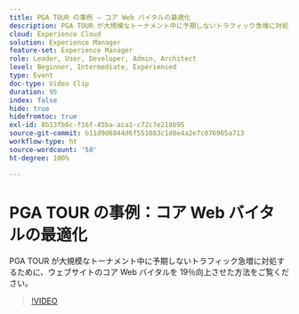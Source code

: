 ```yaml
---
title: PGA TOUR の事例 – コア Web バイタルの最適化
description: PGA TOUR が大規模なトーナメント中に予期しないトラフィック急増に対処するために、ウェブサイトのコア Web バイタルを 19％向上させた方法をご覧ください。
cloud: Experience Cloud
solution: Experience Manager
feature-set: Experience Manager
role: Leader, User, Developer, Admin, Architect
level: Beginner, Intermediate, Experienced
type: Event
doc-type: Video Clip
duration: 95
index: false
hide: true
hidefromtoc: true
exl-id: 8b13fb6c-f16f-45ba-aca1-c72c7e218b95
source-git-commit: b11d9d6844d6f551083c1d8e4a2e7c076965a713
workflow-type: ht
source-wordcount: '58'
ht-degree: 100%

---
```


# PGA TOUR の事例：コア Web バイタルの最適化

PGA TOUR が大規模なトーナメント中に予期しないトラフィック急増に対処するために、ウェブサイトのコア Web バイタルを 19％向上させた方法をご覧ください。

>[!VIDEO](https://video.tv.adobe.com/v/3459237/?learn=on&enablevpops)
